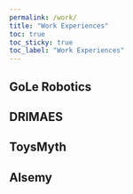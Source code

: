 ```yaml
---
permalink: /work/
title: "Work Experiences"
toc: true
toc_sticky: true
toc_label: "Work Experiences"
---
```

## GoLe Robotics

## DRIMAES

## ToysMyth

## Alsemy